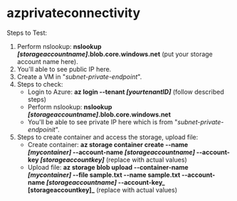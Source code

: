 # azprivateconnectivity

Steps to Test:
1. Perform nslookup: **nslookup _[storageaccountname]_.blob.core.windows.net** (put your storage account name here).
2. You'll able to see public IP here.
3. Create a VM in "_subnet-private-endpoint_".
4. Steps to check:
   *  Login to Azure: **az login --tenant _[yourtenantID]_** (follow described steps)
   *  Perform nslookup: **nslookup _[storageaccountname]_.blob.core.windows.net**
   *  You'll be able to see private IP here which is from "_subnet-private-endpoinit_".
5. Steps to create container and access the storage, upload file:
   * Create container: **az storage container create --name _[mycontainer]_ --account-name _[storageaccountname]_ --account-key _[storageaccountkey]_**   (replace with actual values)
   * Upload file: **az storage blob upload --container-name _[mycontainer]_ --file sample.txt --name sample.txt  --account-name _[storageaccountname]_ --account-key_ [storageaccountkey]_**  (replace with actual values)
